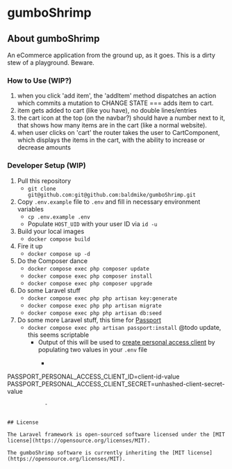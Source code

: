 # gumboShrimp

## About gumboShrimp

An eCommerce application from the ground up, as it goes. This is a dirty stew of a playground. Beware.

### How to Use (WIP?)

1. when you click 'add item', the 'addItem' method dispatches an action which commits a mutation to CHANGE STATE === adds item to cart.
2. item gets added to cart (like you have), no double lines/entries
3. the cart icon at the top (on the navbar?) should have a number next to it, that shows how many items are in the cart (like a normal website).
4. when user clicks on 'cart' the router takes the user to CartComponent, which displays the items in the cart, with the ability to increase or decrease amounts

### Developer Setup (WIP)

1. Pull this repository
    - `git clone git@github.com:git@github.com:baldmike/gumboShrimp.git`
2. Copy `.env.example` file to `.env` and fill in necessary environment variables
    - `cp .env.example .env`
    - Populate `HOST_UID` with your user ID via `id -u`
3. Build your local images
    - `docker compose build`
4. Fire it up
    - `docker compose up -d`
5. Do the Composer dance
    - `docker compose exec php composer update`
    - `docker compose exec php composer install`
    - `docker compose exec php composer upgrade`
6. Do some Laravel stuff
    - `docker compose exec php php artisan key:generate`
    - `docker compose exec php php artisan migrate`
    - `docker compose exec php php artisan db:seed`
7. Do some more Laravel stuff, this time for [Passport](https://laravel.com/docs/7.x/passport)
    - `docker compose exec php artisan passport:install` @todo update, this seems scriptable
        - Output of this will be used to [create personal access client](https://laravel.com/docs/7.x/passport#creating-a-personal-access-client) by populating two values in your `.env` file
            - ```
PASSPORT_PERSONAL_ACCESS_CLIENT_ID=client-id-value
PASSPORT_PERSONAL_ACCESS_CLIENT_SECRET=unhashed-client-secret-value 
```
            - 


## License

The Laravel framework is open-sourced software licensed under the [MIT license](https://opensource.org/licenses/MIT).

The gumboShrimp software is currently inheriting the [MIT license](https://opensource.org/licenses/MIT).
